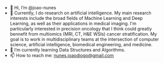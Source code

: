 - 👋 Hi, I’m @joao-nunes
- 👀 Currently, I do research on artificial intelligence. My main research interests include the broad fields of Machine Learning and Deep Learning, as well as their applications in medical imaging. I'm particularly interested in precision oncology that I think could greatly bennefit from multiomics (MRI, CT, H&E WSIs) cancer stratification. My goal is to work in multidisciplinary teams at the intersection of computer science, artificial intelligence, biomedical engineering, and medicine.
- 🌱 I’m currently learning Data Structures and Algorithms.
- 📫 How to reach me: nunes.joaodiogo@gmail.com

<!---
joao-nunes/joao-nunes is a ✨ special ✨ repository because its `README.md` (this file) appears on your GitHub profile.
You can click the Preview link to take a look at your changes.
--->
